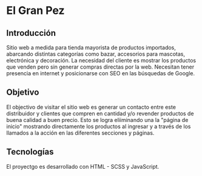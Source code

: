 # El Gran Pez

## Introducción
Sitio web a medida para tienda mayorista de productos importados, abarcando distintas categorías como bazar, accesorios para mascotas, electrónica y decoración.
La necesidad del cliente es mostrar los productos que venden pero sin generar compras directas por la web. Necesitan tener presencia en internet y posicionarse con SEO en las búsquedas de Google.

## Objetivo
El objectivo de visitar el sitio web es generar un contacto entre este distribuidor y clientes que compren en cantidad y/o revender productos de buena calidad a buen precio.
Esto se logra eliiminando una la "página de inicio" mostrando directamente los productos al ingresar y a través de los llamados a la acción en las diferentes secciones y páginas.

## Tecnologías
El proyectgo es desarrollado con HTML - SCSS y JavaScript.


